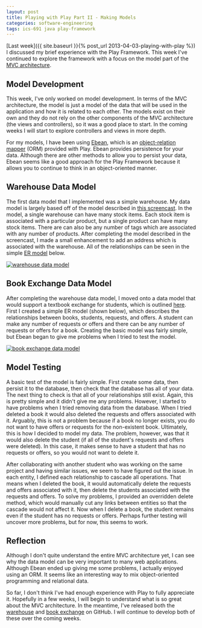 ```yaml
---
layout: post
title: Playing with Play Part II - Making Models
categories: software-engineering
tags: ics-691 java play-framework
---
```

[Last week]({{ site.baseurl }}{% post_url 2013-04-03-playing-with-play %}) I discussed my brief experience with the Play Framework. This week I've continued to explore the framework with a focus on the model part of the [MVC architecture](http://en.wikipedia.org/wiki/Model%E2%80%93view%E2%80%93controller).

## Model Development
This week, I've only worked on model development. In terms of the MVC architecture, the model is just a model of the data that will be used in the application and how it is related to each other. The models exist on their own and they do not rely on the other components of the MVC architecture (the views and controllers), so it was a good place to start. In the coming weeks I will start to explore controllers and views in more depth.

For my models, I have been using [Ebean](http://www.avaje.org/), which is an [object-relation mapper](http://en.wikipedia.org/wiki/Object-relational_mapping) (ORM) provided with Play. Ebean provides persistence for your data. Although there are other methods to allow you to persist your data, Ebean seems like a good approach for the Play Framework because it allows you to continue to think in an object-oriented manner.

## Warehouse Data Model
The first data model that I implemented was a simple warehouse. My data model is largely based off of the model described in [this screencast](https://www.youtube.com/watch?v=FSPNjUtenlA). In the model, a single warehouse can have many stock items. Each stock item is associated with a particular product, but a single product can have many stock items. There are can also be any number of tags which are associated with any number of products. After completing the model described in the screencast, I made a small enhancement to add an address which is associated with the warehouse. All of the relationships can be seen in the simple [ER model](http://en.wikipedia.org/wiki/Entity%E2%80%93relationship_model) below.

[<img src="warehouse_data_model.png" alt="warehouse data model" />](warehouse_data_model.png)

## Book Exchange Data Model
After completing the warehouse data model, I moved onto a data model that would support a textbook exchange for students, which is outlined [here](http://ics613s13.wordpress.com/modules/web-application-development/a24-simple-model-development/). First I created a simple ER model (shown below), which describes the relationships between books, students, requests, and offers. A student can make any number of requests or offers and there can be any number of requests or offers for a book. Creating the basic model was fairly simple, but Ebean began to give me problems when I tried to test the model.

[<img src="book_exchange_data_model.png" alt="book exchange data model" />](book_exchange_data_model.png)

## Model Testing
A basic test of the model is fairly simple. First create some data, then persist it to the database, then check that the database has all of your data. The next thing to check is that all of your relationships still exist. Again, this is pretty simple and it didn't give me any problems. However, I started to have problems when I tried removing data from the database. When I tried deleted a book it would also deleted the requests and offers associated with it. Arguably, this is not a problem because if a book no longer exists, you do not want to have offers or requests for the non-existent book. Ultimately, this is how I decided to model my data. The problem, however, was that it would also delete the student (if all of the student's requests and offers were deleted). In this case, it makes sense to have a student that has no requests or offers, so you would not want to delete it.

After collaborating with another student who was working on the same project and having similar issues, we seem to have figured out the issue. In each entity, I defined each relationship to cascade all operations. That means when I deleted the book, it would automatically delete the requests and offers associated with it, then delete the students associated with the requests and offers. To solve my problems, I provided an overridden delete method, which would manually cut any links between entities so that the cascade would not affect it. Now when I delete a book, the student remains even if the student has no requests or offers. Perhaps further testing will uncover more problems, but for now, this seems to work.

## Reflection
Although I don't quite understand the entire MVC architecture yet, I can see why the data model can be very important to many web applications. Although Ebean ended up giving me some problems, I actually enjoyed using an ORM. It seems like an interesting way to mix object-oriented programming and relational data.

So far, I don't think I've had enough experience with Play to fully appreciate it. Hopefully in a few weeks, I will begin to understand what is so great about the MVC architecture. In the meantime, I've released both the [warehouse](https://github.com/ttaomae/warehouse) and [book exchange](https://github.com/ttaomae/book-exchange) on GitHub. I will continue to develop both of these over the coming weeks.

